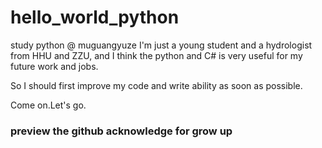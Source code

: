 # hello_world_python
study python 
@ muguangyuze
I'm just a young student and a hydrologist from HHU and ZZU, and I think the python and C# is very useful for my future work and jobs.

So I should first improve my code and write ability as soon as possible.

Come on.Let's go.


### preview the github acknowledge for grow up

